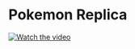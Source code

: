 # Pokemon Replica

[![Watch the video](https://img.youtube.com/vi/79Qk-ImR_KQ/maxresdefault.jpg)](https://youtu.be/79Qk-ImR_KQ)
